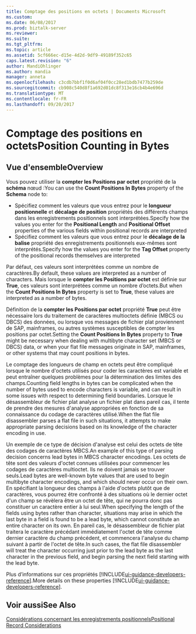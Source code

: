 ```yaml
---
title: Comptage des positions en octets | Documents Microsoft
ms.custom: 
ms.date: 06/08/2017
ms.prod: biztalk-server
ms.reviewer: 
ms.suite: 
ms.tgt_pltfrm: 
ms.topic: article
ms.assetid: 5cf666ec-d15e-4d2d-9df9-49189f352c65
caps.latest.revision: "6"
author: MandiOhlinger
ms.author: mandia
manager: anneta
ms.openlocfilehash: c3cdb7bbf1f0d6af04f0cc28ed1bdb7477b259de
ms.sourcegitcommit: cb908c540d8f1a692d01dc8f313e16cb4b4e696d
ms.translationtype: MT
ms.contentlocale: fr-FR
ms.lasthandoff: 09/20/2017
---
```

# <a name="position-counting-in-bytes"></a><span data-ttu-id="22bd2-102">Comptage des positions en octets</span><span class="sxs-lookup"><span data-stu-id="22bd2-102">Position Counting in Bytes</span></span>

## <a name="overview"></a><span data-ttu-id="22bd2-103">Vue d'ensemble</span><span class="sxs-lookup"><span data-stu-id="22bd2-103">Overview</span></span>

<span data-ttu-id="22bd2-104">Vous pouvez utiliser la **compter les Positions par octet** propriété de la **schéma** nœud :</span><span class="sxs-lookup"><span data-stu-id="22bd2-104">You can use the **Count Positions In Bytes** property of the **Schema** node to:</span></span> 

* <span data-ttu-id="22bd2-105">Spécifiez comment les valeurs que vous entrez pour le **longueur positionnelle** et **décalage de position** propriétés des différents champs dans les enregistrements positionnels sont interprétées.</span><span class="sxs-lookup"><span data-stu-id="22bd2-105">Specify how the values you enter for the **Positional Length** and **Positional Offset** properties of the various fields within positional records are interpreted</span></span>
* <span data-ttu-id="22bd2-106">Spécifiez comment les valeurs que vous entrez pour le **décalage de la balise** propriété des enregistrements positionnels eux-mêmes sont interprétés.</span><span class="sxs-lookup"><span data-stu-id="22bd2-106">Specify how the values you enter for the **Tag Offset** property of the positional records themselves are interpreted</span></span>

<span data-ttu-id="22bd2-107">Par défaut, ces valeurs sont interprétées comme un nombre de caractères.</span><span class="sxs-lookup"><span data-stu-id="22bd2-107">By default, these values are interpreted as a number of characters.</span></span> <span data-ttu-id="22bd2-108">Mais lorsque le **compter les Positions par octet** est définie sur **True**, ces valeurs sont interprétées comme un nombre d’octets.</span><span class="sxs-lookup"><span data-stu-id="22bd2-108">But when the **Count Positions In Bytes** property is set to **True**, these values are interpreted as a number of bytes.</span></span>  
  
 <span data-ttu-id="22bd2-109">Définition de la **compter les Positions par octet** propriété **True** peut être nécessaire lors du traitement de caractères multioctets définie (MBCS ou DBCS) des données, ou lorsque vos messages de fichier plat proviennent de SAP, mainframes, ou autres systèmes susceptibles de compter les positions par octet.</span><span class="sxs-lookup"><span data-stu-id="22bd2-109">Setting the **Count Positions In Bytes** property to **True** might be necessary when dealing with multibyte character set (MBCS or DBCS) data, or when your flat file messages originate in SAP, mainframes, or other systems that may count positions in bytes.</span></span>  
  
 <span data-ttu-id="22bd2-110">Le comptage des longueurs de champ en octets peut être compliqué lorsque le nombre d'octets utilisés pour coder les caractères est variable et peut entraîner quelques problèmes pour la détermination des limites des champs.</span><span class="sxs-lookup"><span data-stu-id="22bd2-110">Counting field lengths in bytes can be complicated when the number of bytes used to encode characters is variable, and can result in some issues with respect to determining field boundaries.</span></span> <span data-ttu-id="22bd2-111">Lorsque le désassembleur de fichier plat analyse un fichier plat dans pareil cas, il tente de prendre des mesures d'analyse appropriées en fonction de sa connaissance du codage de caractères utilisé.</span><span class="sxs-lookup"><span data-stu-id="22bd2-111">When the flat file disassembler parses a flat file in such situations, it attempts to make appropriate parsing decisions based on its knowledge of the character encoding in use.</span></span>  
  
 <span data-ttu-id="22bd2-112">Un exemple de ce type de décision d'analyse est celui des octets de tête des codages de caractères MBCS.</span><span class="sxs-lookup"><span data-stu-id="22bd2-112">An example of this type of parsing decision concerns lead bytes in MBCS character encodings.</span></span> <span data-ttu-id="22bd2-113">Les octets de tête sont des valeurs d'octet connues utilisées pour commencer les codages de caractères multioctet. Ils ne doivent jamais se trouver seuls.</span><span class="sxs-lookup"><span data-stu-id="22bd2-113">Lead bytes are well-known byte values that are used to begin multibyte character encodings, and which should never occur on their own.</span></span> <span data-ttu-id="22bd2-114">En spécifiant la longueur des champs à l'aide d'octets plutôt que de caractères, vous pourrez être confronté à des situations où le dernier octet d'un champ se révèlera être un octet de tête, qui ne pourra donc pas constituer un caractère entier à lui seul.</span><span class="sxs-lookup"><span data-stu-id="22bd2-114">When specifying the length of the fields using bytes rather than character, situations may arise in which the last byte in a field is found to be a lead byte, which cannot constitute an entire character on its own.</span></span> <span data-ttu-id="22bd2-115">En pareil cas, le désassembleur de fichier plat traitera le caractère précédant immédiatement l'octet de tête comme dernier caractère du champ précédent, et commencera l'analyse du champ suivant à partir de l'octet de tête.</span><span class="sxs-lookup"><span data-stu-id="22bd2-115">In such cases, the flat file disassembler will treat the character occurring just prior to the lead byte as the last character in the previous field, and begin parsing the next field starting with the lead byte.</span></span>  

<span data-ttu-id="22bd2-116">Plus d’informations sur ces propriétés [!INCLUDE[ui-guidance-developers-reference](../includes/ui-guidance-developers-reference.md)].</span><span class="sxs-lookup"><span data-stu-id="22bd2-116">More details on these properties [!INCLUDE[ui-guidance-developers-reference](../includes/ui-guidance-developers-reference.md)].</span></span> 
  
## <a name="see-also"></a><span data-ttu-id="22bd2-117">Voir aussi</span><span class="sxs-lookup"><span data-stu-id="22bd2-117">See Also</span></span>  
 [<span data-ttu-id="22bd2-118">Considérations concernant les enregistrements positionnels</span><span class="sxs-lookup"><span data-stu-id="22bd2-118">Positional Record Considerations</span></span>](../core/positional-record-considerations.md)   
